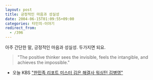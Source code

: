 ```yaml
---
layout: post
title: 긍정적인 마음과 성실성
date: 2004-06-15T01:09:55+09:00
categories: 타인의-이야기
redirect_from:
  - /396
---
```


아주 간단한 말, 긍정적인 마음과 성실성. 두가지면 되요.

> "The positive thinker sees the invisible, feels the intangible, and achieves the impossible."

<ul>

<li>오늘 KBS <a href="http://www.kbs.co.kr/1tv/sisa/hannation/vod/1321225_1195.html">"한민족 리포트 미스터 김은 해결사 워싱턴 김병영"</a></li>

</ul>
